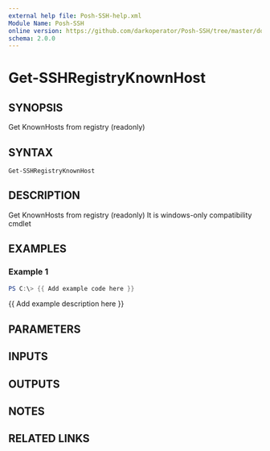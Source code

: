 ```yaml
---
external help file: Posh-SSH-help.xml
Module Name: Posh-SSH
online version: https://github.com/darkoperator/Posh-SSH/tree/master/docs
schema: 2.0.0
---
```


# Get-SSHRegistryKnownHost

## SYNOPSIS
Get KnownHosts from registry (readonly)

## SYNTAX

```
Get-SSHRegistryKnownHost
```

## DESCRIPTION
Get KnownHosts from registry (readonly)
It is windows-only compatibility cmdlet

## EXAMPLES

### Example 1
```powershell
PS C:\> {{ Add example code here }}
```

{{ Add example description here }}

## PARAMETERS

## INPUTS

## OUTPUTS

## NOTES

## RELATED LINKS
